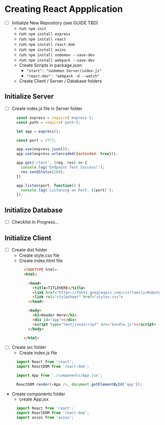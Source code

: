 # Creating React Appplication

- [ ] Initialize New Repository (see GUIDE TBD)
  - run: ``` npm init ```
  - run: ``` npm install express ```
  - run: ``` npm install react ```
  - run: ``` npm install react-dom ```
  - run: ``` npm install axios ```
  - run: ``` npm install nodemon --save-dev ```
  - run: ``` npm install webpack --save-dev ```
  - Create Scripts in package.json:
    -  ``` "start": "nodemon Server/index.js" ```
    -  ``` "react-dev": "webpack -d --watch" ```
  - Create Client / Server / Database folders

## Initialize Server

- [ ] Create index.js file in Server folder

  ```javascript
    const express = require('express');
    const path = require('path');

    let app = express();

    const port = 3777;

    app.use(express.json());
    app.use(express.urlencoded({extended: true}));

    app.get('/test', (req, res) => {
      console.log('Endpoint Test Success!');
      res.sendStatus(200);
    })

    app.listen(port, function() {
      console.log(`Listening on Port: ${port}`);
    });
  ```
  
## Initialize Database

- [ ] Checklist In Progress...

## Initialize Client

- [ ] Create dist folder
  - Create style.css file
  - Create index.html file
    ```html
      <!DOCTYPE html>
      <html>

        <head>
          <title>TITLEHERE</title>
          <link href="https://fonts.googleapis.com/css?family=Roboto" rel="stylesheet">
          <link rel="stylesheet" href="styles.css">
        </head>

        <body>
          <h1>Header Here</h1>
          <div id="app"></div>
          <script type="text/javascript" src="bundle.js"></script>
        </body>

      </html>

    ```
- [ ] Create src folder
  - Create index.js file
  ```javascript
    import React from 'react';
    import ReactDOM from 'react-dom';

    import App from './components/App.jsx';

    ReactDOM.render(<App />, document.getElementById('app'));         
  ```
- Create components folder
  - create App.jsx
  ```javascript
    import React from 'react';
    import ReactDOM from 'react-dom';
    import axios from 'axios';
  ````
